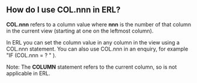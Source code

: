 
## How do I use COL.nnn in ERL?

**COL.nnn** refers to a column value where **nnn** is the number of that column in the current view (starting at one on the leftmost column).

In ERL you can set the column value in any column in the view using a COL.nnn statement. You can also use COL.nnn in an enquiry, for example "IF (COL.nnn = ? " ).

Note: The **COLUMN** statement refers to the current column, so is not applicable in ERL.

